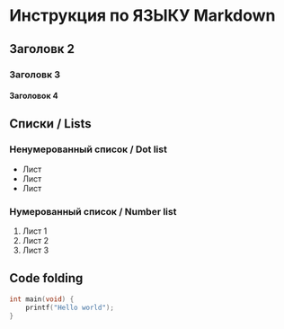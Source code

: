 # Инструкция по ЯЗЫКУ Markdown

## Заголовк 2
### Заголовк 3
#### Заголовок 4


## Списки / Lists
### Ненумерованный список / Dot list
* Лист
* Лист
* Лист
### Нумерованный список / Number list
1. Лист 1
2. Лист 2
3. Лист 3


## Code folding
```C
int main(void) {
	printf("Hello world");
}
```